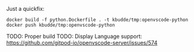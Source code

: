 
Just a quickfix:

    docker build -f python.Dockerfile . -t kbudde/tmp:openvscode-python
    docker push kbudde/tmp:openvscode-python

TODO: Proper build
TODO: Display Language support: https://github.com/gitpod-io/openvscode-server/issues/574